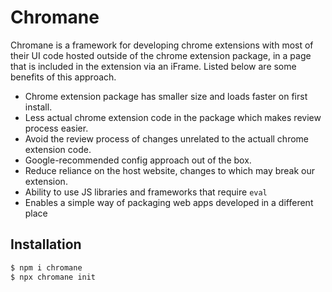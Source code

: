 # Chromane

Chromane is a framework for developing chrome extensions with most of their UI code hosted outside of the chrome extension package, in a page that is included in the extension via an iFrame. Listed below are some benefits of this approach.

- Chrome extension package has smaller size and loads faster on first install.
- Less actual chrome extension code in the package which makes review process easier.
- Avoid the review process of changes unrelated to the actuall chrome extension code.
- Google-recommended config approach out of the box.
- Reduce reliance on the host website, changes to which may break our extension.
- Ability to use JS libraries and frameworks that require `eval`
- Enables a simple way of packaging web apps developed in a different place

## Installation

```bash
$ npm i chromane
$ npx chromane init
```
